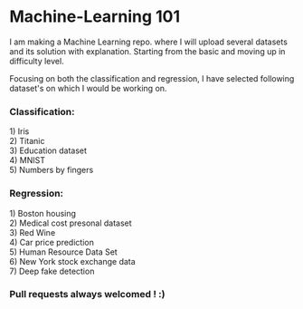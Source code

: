 # Machine-Learning 101

I am making a Machine Learning repo. where I will upload several datasets and its solution with explanation. Starting from the basic and moving up in difficulty level.

Focusing on both the classification and regression, I have selected following dataset's on which I would be working on. 

<b><h3>Classification:</h3></b>
    	1) Iris <br/> 
    	2) Titanic <br/>
    	3) Education dataset <br/>
    	4) MNIST <br/>
    	5) Numbers by fingers  <br/> 
<b><h3>Regression:</b></h3>
    	1) Boston housing<br/>
    	2) Medical cost presonal dataset<br/>
    	3) Red Wine<br/>
    	4) Car price prediction <br/>
    	5) Human Resource Data Set<br/>
    	6) New York stock exchange data<br/>
    	7) Deep fake detection<br/>
<b><h3>Pull requests always welcomed ! :) </h3></b>

